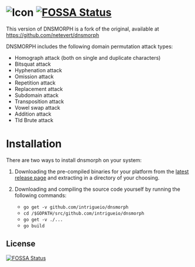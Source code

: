![Icon](https://github.com/netevert/dnsmorph/blob/master/docs/icon.png)
[![FOSSA Status](https://app.fossa.com/api/projects/git%2Bgithub.com%2Fintrigueio%2Fdnsmorph.svg?type=shield)](https://app.fossa.com/projects/git%2Bgithub.com%2Fintrigueio%2Fdnsmorph?ref=badge_shield)
==================================================================

This version of DNSMORPH is a fork of the original, available at https://github.com/netevert/dnsmorph

DNSMORPH includes the following domain permutation attack types:
- Homograph attack (both on single and duplicate characters)
- Bitsquat attack
- Hyphenation attack
- Omission attack
- Repetition attack
- Replacement attack
- Subdomain attack
- Transposition attack
- Vowel swap attack
- Addition attack
- Tld Brute attack

Installation
============
There are two ways to install dnsmorph on your system:

1. Downloading the pre-compiled binaries for your platform from the [latest release page](https://github.com/netevert/dnsmorph/releases) and extracting in a directory of your choosing.

2. Downloading and compiling the source code yourself by running the following commands:

    - ```go get -v github.com/intrigueio/dnsmorph```
    - `cd /$GOPATH/src/github.com/intrigueio/dnsmorph`
    - `go get -v ./...`
    - `go build`


## License
[![FOSSA Status](https://app.fossa.com/api/projects/git%2Bgithub.com%2Fintrigueio%2Fdnsmorph.svg?type=large)](https://app.fossa.com/projects/git%2Bgithub.com%2Fintrigueio%2Fdnsmorph?ref=badge_large)